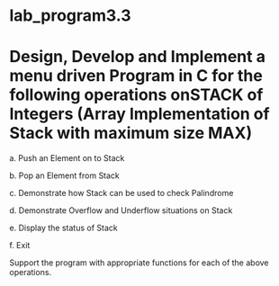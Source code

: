 # lab_program3.3
# Design, Develop and Implement a menu driven Program in C for the following operations onSTACK of Integers (Array Implementation of Stack with maximum size MAX)

a. Push an Element on to Stack

 b. Pop an Element from Stack

c. Demonstrate how Stack can be used to check Palindrome

d. Demonstrate Overflow and Underflow situations on Stack

e. Display the status of Stack

f. Exit

Support the program with appropriate functions for each of the above
operations.
